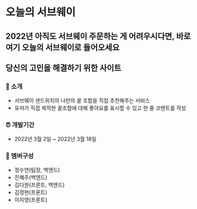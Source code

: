 # 오늘의 서브웨이
## 2022년 아직도 서브웨이 주문하는 게 어려우시다면, 바로 여기 오늘의 서브웨이로 들어오세요<br><br>당신의 고민을 해결하기 위한 사이트


### 🥪 소개
+ 서브웨이 샌드위치의 나만의 꿀 조합을 직접 추천해주는 서비스
+ 유저가 직접 제작한 꿀조합에 대해 좋아요를 표시할 수 있고 한 줄 코멘트를 작성


### ⏰ 개발기간
+ 2022년 3월 2일 ~ 2022년 3월 18일


### 👥 멤버구성
+ 정수연(팀장, 백엔드)
+ 진혜주(백엔드)
+ 김다원(프론트, 백엔드)
+ 김정현(프론트)
+ 이지영(프론트)
